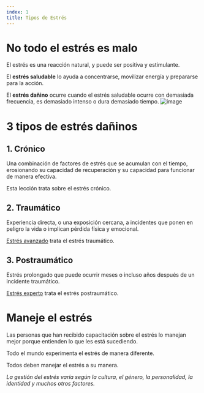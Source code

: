 ```yaml
---
index: 1
title: Tipos de Estrés
---
```

# No todo el estrés es malo

El estrés es una reacción natural, y puede ser positiva y estimulante.

El **estrés saludable** lo ayuda a concentrarse, movilizar energía y prepararse para la acción.

El **estrés dañino** ocurre cuando el estrés saludable ocurre con demasiada frecuencia, es demasiado intenso o dura demasiado tiempo.
![image](stress1.png)

# 3 tipos de estrés dañinos

## 1. Crónico

Una combinación de factores de estrés que se acumulan con el tiempo, erosionando su capacidad de recuperación y su capacidad para funcionar de manera efectiva.

Esta lección trata sobre el estrés crónico.

## 2. Traumático

Experiencia directa, o una exposición cercana, a incidentes que ponen en peligro la vida o implican pérdida física y emocional.

[Estrés avanzado](umbrella://stress/stress/advanced) trata el estrés traumático.

## 3. Postraumático

Estrés prolongado que puede ocurrir meses o incluso años después de un incidente traumático.

[Estrés experto](umbrella://stress/stress/expert) trata el estrés postraumático.

# Maneje el estrés

Las personas que han recibido capacitación sobre el estrés lo manejan mejor porque entienden lo que les está sucediendo.

Todo el mundo experimenta el estrés de manera diferente.

Todos deben manejar el estrés a su manera.

_La gestión del estrés varía según la cultura, el género, la personalidad, la identidad y muchos otros factores._